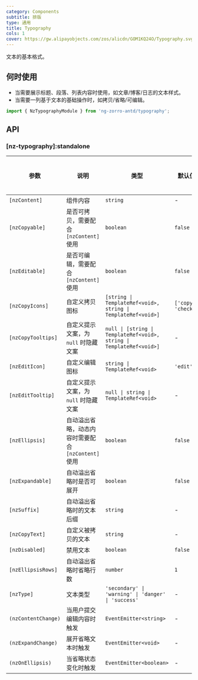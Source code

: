 ```yaml
---
category: Components
subtitle: 排版
type: 通用
title: Typography
cols: 1
cover: https://gw.alipayobjects.com/zos/alicdn/GOM1KQ24O/Typography.svg
---
```


文本的基本格式。

## 何时使用

- 当需要展示标题、段落、列表内容时使用，如文章/博客/日志的文本样式。
- 当需要一列基于文本的基础操作时，如拷贝/省略/可编辑。

```ts
import { NzTypographyModule } from 'ng-zorro-antd/typography';
```

## API

### [nz-typography]:standalone

| 参数                | 说明                                                | 类型                                                                 | 默认值              | 全局配置 |
| ------------------- | --------------------------------------------------- | -------------------------------------------------------------------- | ------------------- | -------- |
| `[nzContent]`       | 组件内容                                            | `string`                                                             | -                   |
| `[nzCopyable]`      | 是否可拷贝，需要配合 `[nzContent]` 使用             | `boolean`                                                            | `false`             |
| `[nzEditable]`      | 是否可编辑，需要配合 `[nzContent]` 使用             | `boolean`                                                            | `false`             |
| `[nzCopyIcons]`     | 自定义拷贝图标                                      | `[string \| TemplateRef<void>, string \| TemplateRef<void>]`         | `['copy', 'check']` | ✅       |
| `[nzCopyTooltips]`  | 自定义提示文案，为 `null` 时隐藏文案                | `null \| [string \| TemplateRef<void>, string \| TemplateRef<void>]` | -                   | ✅       |
| `[nzEditIcon]`      | 自定义编辑图标                                      | `string \| TemplateRef<void>`                                        | `'edit'`            | ✅       |
| `[nzEditTooltip]`   | 自定义提示文案，为 `null` 时隐藏文案                | `null \| string \| TemplateRef<void>`                                | -                   | ✅       |
| `[nzEllipsis]`      | 自动溢出省略，动态内容时需要配合 `[nzContent]` 使用 | `boolean`                                                            | `false`             |
| `[nzExpandable]`    | 自动溢出省略时是否可展开                            | `boolean`                                                            | `false`             |          |
| `[nzSuffix]`        | 自动溢出省略时的文本后缀                            | `string`                                                             | -                   |          |
| `[nzCopyText]`      | 自定义被拷贝的文本                                  | `string`                                                             | -                   |          |
| `[nzDisabled]`      | 禁用文本                                            | `boolean`                                                            | `false`             |          |
| `[nzEllipsisRows]`  | 自动溢出省略时省略行数                              | `number`                                                             | `1`                 | ✅       |
| `[nzType]`          | 文本类型                                            | `'secondary' \| 'warning' \| 'danger' \| 'success'`                  | -                   |          |
| `(nzContentChange)` | 当用户提交编辑内容时触发                            | `EventEmitter<string>`                                               | -                   |          |
| `(nzExpandChange)`  | 展开省略文本时触发                                  | `EventEmitter<void>`                                                 | -                   |          |
| `(nzOnEllipsis)`    | 当省略状态变化时触发                                | `EventEmitter<boolean>`                                              | -                   |          |
